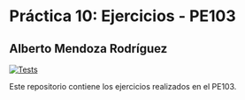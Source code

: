 # Práctica 10: Ejercicios - PE103
## Alberto Mendoza Rodríguez

[![Tests](https://github.com/alu0101217741/DSI-Practica10-Ejercicios-PE103/actions/workflows/node.js.yml/badge.svg)](https://github.com/alu0101217741/DSI-Practica10-Ejercicios-PE103/actions/workflows/node.js.yml)

Este repositorio contiene los ejercicios realizados en el PE103.
